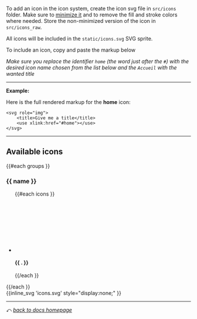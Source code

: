 To add an icon in the icon system, create the icon svg file in `src/icons` folder.
Make sure to [minimize it](https://jakearchibald.github.io/svgomg/) and to remove 
the fill and stroke colors where needed. Store the non-minimized version of the
icon in `src/icons_raw`.

All icons will be included in the `static/icons.svg` SVG sprite.

To include an icon, copy and paste the markup below

*Make sure you replace the identifier `home` (the word just after the `#`) with the desired icon name chosen from the list below and the `Accueil` with the wanted title*

***

**Example:**

Here is the full rendered markup for the **home** icon:

```
<svg role="img">
    <title>Give me a title</title>
	<use xlink:href="#home"></use>
</svg>
```

***

Available icons
---------------

<div class="doc-icons">
	{{#each groups }}
	<h3>{{ name }}</h3>
	<ul>
		{{#each icons }}
		<li>
			<div class="doc-icons__icon">
				<svg role="img">
					<use xlink:href="#{{ . }}" />
				</svg>
				<h4>{{ . }}</h4>
			</div>
		</li>
		{{/each }}
	</ul>
	{{/each }}
</div>
{{inline_svg 'icons.svg' style="display:none;" }}

***
⤺ _[back to docs homepage](overview)_
